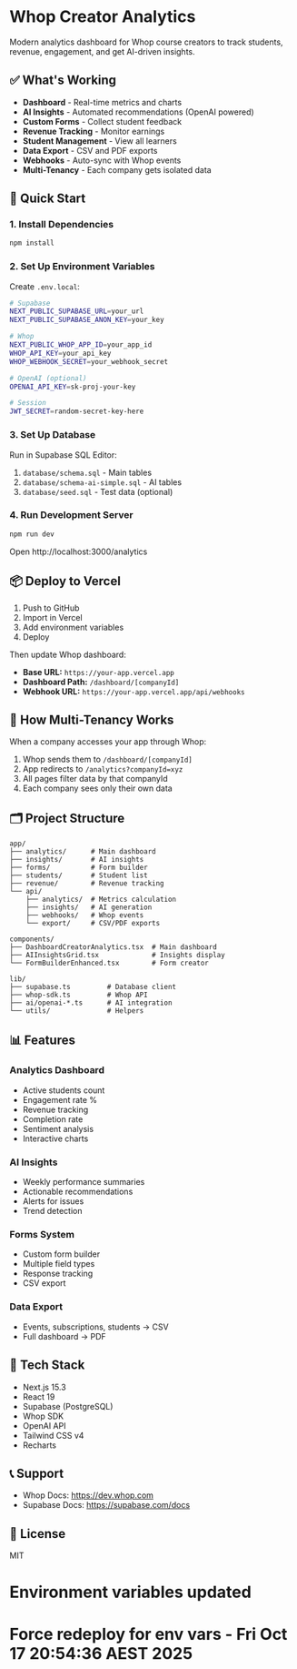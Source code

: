 # Whop Creator Analytics

Modern analytics dashboard for Whop course creators to track students, revenue, engagement, and get AI-driven insights.

## ✅ What's Working

- **Dashboard** - Real-time metrics and charts
- **AI Insights** - Automated recommendations (OpenAI powered)
- **Custom Forms** - Collect student feedback
- **Revenue Tracking** - Monitor earnings
- **Student Management** - View all learners
- **Data Export** - CSV and PDF exports
- **Webhooks** - Auto-sync with Whop events
- **Multi-Tenancy** - Each company gets isolated data

## 🚀 Quick Start

### 1. Install Dependencies
```bash
npm install
```

### 2. Set Up Environment Variables
Create `.env.local`:
```bash
# Supabase
NEXT_PUBLIC_SUPABASE_URL=your_url
NEXT_PUBLIC_SUPABASE_ANON_KEY=your_key

# Whop
NEXT_PUBLIC_WHOP_APP_ID=your_app_id
WHOP_API_KEY=your_api_key
WHOP_WEBHOOK_SECRET=your_webhook_secret

# OpenAI (optional)
OPENAI_API_KEY=sk-proj-your-key

# Session
JWT_SECRET=random-secret-key-here
```

### 3. Set Up Database
Run in Supabase SQL Editor:
1. `database/schema.sql` - Main tables
2. `database/schema-ai-simple.sql` - AI tables
3. `database/seed.sql` - Test data (optional)

### 4. Run Development Server
```bash
npm run dev
```

Open http://localhost:3000/analytics

## 📦 Deploy to Vercel

1. Push to GitHub
2. Import in Vercel
3. Add environment variables
4. Deploy

Then update Whop dashboard:
- **Base URL:** `https://your-app.vercel.app`
- **Dashboard Path:** `/dashboard/[companyId]`
- **Webhook URL:** `https://your-app.vercel.app/api/webhooks`

## 🎯 How Multi-Tenancy Works

When a company accesses your app through Whop:
1. Whop sends them to `/dashboard/[companyId]`
2. App redirects to `/analytics?companyId=xyz`
3. All pages filter data by that companyId
4. Each company sees only their own data

## 🗂️ Project Structure

```
app/
├── analytics/      # Main dashboard
├── insights/       # AI insights
├── forms/          # Form builder
├── students/       # Student list
├── revenue/        # Revenue tracking
└── api/
    ├── analytics/  # Metrics calculation
    ├── insights/   # AI generation
    ├── webhooks/   # Whop events
    └── export/     # CSV/PDF exports

components/
├── DashboardCreatorAnalytics.tsx  # Main dashboard
├── AIInsightsGrid.tsx             # Insights display
└── FormBuilderEnhanced.tsx        # Form creator

lib/
├── supabase.ts         # Database client
├── whop-sdk.ts         # Whop API
├── ai/openai-*.ts      # AI integration
└── utils/              # Helpers
```

## 📊 Features

### Analytics Dashboard
- Active students count
- Engagement rate %
- Revenue tracking
- Completion rate
- Sentiment analysis
- Interactive charts

### AI Insights
- Weekly performance summaries
- Actionable recommendations
- Alerts for issues
- Trend detection

### Forms System
- Custom form builder
- Multiple field types
- Response tracking
- CSV export

### Data Export
- Events, subscriptions, students → CSV
- Full dashboard → PDF

## 🔧 Tech Stack

- Next.js 15.3
- React 19
- Supabase (PostgreSQL)
- Whop SDK
- OpenAI API
- Tailwind CSS v4
- Recharts

## 📞 Support

- Whop Docs: https://dev.whop.com
- Supabase Docs: https://supabase.com/docs

## 📄 License

MIT
# Environment variables updated
# Force redeploy for env vars - Fri Oct 17 20:54:36 AEST 2025
